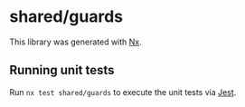 # shared/guards

This library was generated with [Nx](https://nx.dev).

## Running unit tests

Run `nx test shared/guards` to execute the unit tests via [Jest](https://jestjs.io).
